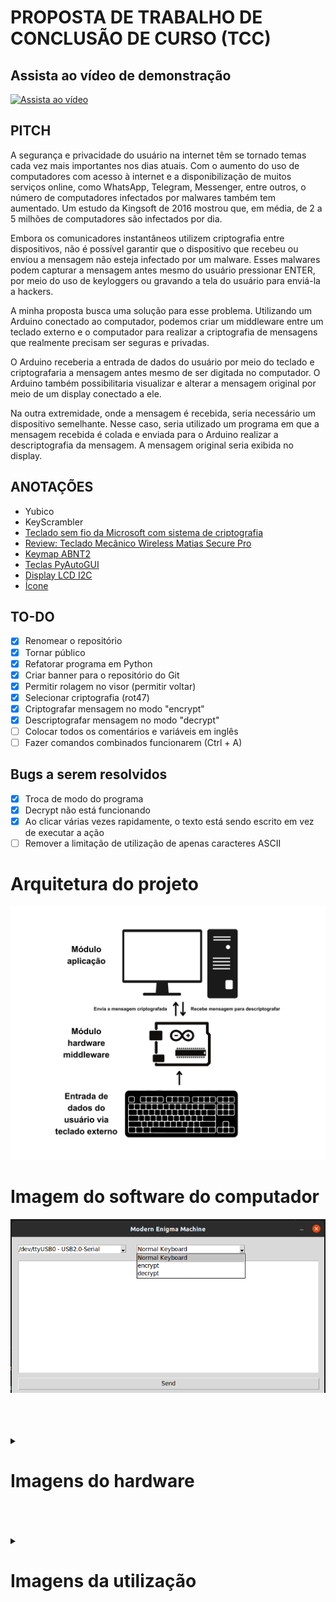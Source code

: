 # PROPOSTA DE TRABALHO DE CONCLUSÃO DE CURSO (TCC)

## Assista ao vídeo de demonstração

[![Assista ao vídeo](https://user-images.githubusercontent.com/32443720/201154283-ecf50440-0964-4207-ac31-1d5e1d04e25c.png)](https://youtu.be/Wa5P3EffBTg)

## PITCH

A segurança e privacidade do usuário na internet têm se tornado temas cada vez mais importantes nos dias atuais. Com o aumento do uso de computadores com acesso à internet e a disponibilização de muitos serviços online, como WhatsApp, Telegram, Messenger, entre outros, o número de computadores infectados por malwares também tem aumentado. Um estudo da Kingsoft de 2016 mostrou que, em média, de 2 a 5 milhões de computadores são infectados por dia.

Embora os comunicadores instantâneos utilizem criptografia entre dispositivos, não é possível garantir que o dispositivo que recebeu ou enviou a mensagem não esteja infectado por um malware. Esses malwares podem capturar a mensagem antes mesmo do usuário pressionar ENTER, por meio do uso de keyloggers ou gravando a tela do usuário para enviá-la a hackers.

A minha proposta busca uma solução para esse problema. Utilizando um Arduino conectado ao computador, podemos criar um middleware entre um teclado externo e o computador para realizar a criptografia de mensagens que realmente precisam ser seguras e privadas.

O Arduino receberia a entrada de dados do usuário por meio do teclado e criptografaria a mensagem antes mesmo de ser digitada no computador. O Arduino também possibilitaria visualizar e alterar a mensagem original por meio de um display conectado a ele.

Na outra extremidade, onde a mensagem é recebida, seria necessário um dispositivo semelhante. Nesse caso, seria utilizado um programa em que a mensagem recebida é colada e enviada para o Arduino realizar a descriptografia da mensagem. A mensagem original seria exibida no display.

## ANOTAÇÕES

- Yubico
- KeyScrambler
- [Teclado sem fio da Microsoft com sistema de criptografia](https://www.techtudo.com.br/noticias/2011/06/novo-teclado-sem-fio-da-microsoft-com-sistema-de-criptografia.ghtml)
- [Review: Teclado Mecânico Wireless Matias Secure Pro](https://forum.adrenaline.com.br/threads/review-teclado-mecanico-wireless-matias-secure-pro.527253/)
- [Keymap ABNT2](https://www.hackeduca.com.br/ligando-um-teclado-ps2-ao-arduino/)
- [Teclas PyAutoGUI](https://pyautogui.readthedocs.io/en/latest/keyboard.html#keyboard-keys)
- [Display LCD I2C](https://github.com/fdebrabander/Arduino-LiquidCrystal-I2C-library)
- [Ícone](https://icon-icons.com/pt/icone/para-os-olhos-oculto-invis%C3%ADvel/111380)

## TO-DO

- [x] Renomear o repositório
- [x] Tornar público
- [x] Refatorar programa em Python
- [x] Criar banner para o repositório do Git
- [x] Permitir rolagem no visor (permitir voltar)
- [x] Selecionar criptografia (rot47)
- [x] Criptografar mensagem no modo "encrypt"
- [x] Descriptografar mensagem no modo "decrypt"
- [ ] Colocar todos os comentários e variáveis em inglês
- [ ] Fazer comandos combinados funcionarem (Ctrl + A)

## Bugs a serem resolvidos

- [x] Troca de modo do programa
- [x] Decrypt não está funcionando
- [x] Ao clicar várias vezes rapidamente, o texto está sendo escrito em vez de executar a ação
- [ ] Remover a limitação de utilização de apenas caracteres ASCII

# Arquitetura do projeto

![Arquitetura](images/arquitetura.png)


# Imagem do software do computador

![Imagem da aplicação no computador](images/aplicacao.png)

<br>
<br>
<br>

<details>
<summary><h1>Imagens do hardware</h1></summary>

![1](images/middleware/1.jpg)
![2](images/middleware/2.jpg)
![3](images/middleware/3.jpg)
![4](images/middleware/4.jpg)
![5](images/middleware/5.jpg)
![6](images/middleware/6.jpg)

</details>

<br>
<br>
<br>

<details>
<summary><h1>Imagens da utilização</h1></summary>

## Sem o middleware

![Log 1](images/mensagens_sem_middleware/log-1/2023-05-14%2000:17:14.672851.png)

## Com o middleware

![Log 1](images/mensagens_com_middleware/log-1/2023-05-14%2001:27:24.596708.png)

## Sem o middleware

![Log 2](images/mensagens_sem_middleware/log-2/2023-05-14%2000:18:00.963768.png)

## Com o middleware

![Log 2](images/mensagens_com_middleware/log-2/2023-05-14%2001:28:24.731790.png)

## Sem o middleware

![Log 3](images/mensagens_sem_middleware/log-3/2023-05-14%2000:24:25.820404.png)

## Com o middleware

![Log 3](images/mensagens_com_middleware/log-2/2023-05-14%2001:28:24.731790.png)

</details>